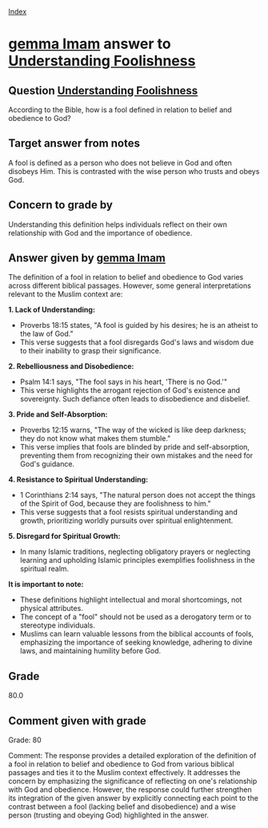 
[Index](../../index.md)
# [gemma Imam](../../answering_models/gemma_Imam.md) answer to [Understanding Foolishness](../../questions/Understanding_Foolishness.md)

## Question [Understanding Foolishness](../../questions/Understanding_Foolishness.md)
According to the Bible, how is a fool defined in relation to belief and obedience to God?

## Target answer from notes
A fool is defined as a person who does not believe in God and often disobeys Him. This is contrasted with the wise person who trusts and obeys God.

## Concern to grade by
Understanding this definition helps individuals reflect on their own relationship with God and the importance of obedience.

## Answer given by [gemma Imam](../../answering_models/gemma_Imam.md)
The definition of a fool in relation to belief and obedience to God varies across different biblical passages. However, some general interpretations relevant to the Muslim context are:

**1. Lack of Understanding:**

- Proverbs 18:15 states, "A fool is guided by his desires; he is an atheist to the law of God."
- This verse suggests that a fool disregards God's laws and wisdom due to their inability to grasp their significance.

**2. Rebelliousness and Disobedience:**

- Psalm 14:1 says, "The fool says in his heart, 'There is no God.'"
- This verse highlights the arrogant rejection of God's existence and sovereignty. Such defiance often leads to disobedience and disbelief.

**3. Pride and Self-Absorption:**

- Proverbs 12:15 warns, "The way of the wicked is like deep darkness; they do not know what makes them stumble."
- This verse implies that fools are blinded by pride and self-absorption, preventing them from recognizing their own mistakes and the need for God's guidance.

**4. Resistance to Spiritual Understanding:**

- 1 Corinthians 2:14 says, "The natural person does not accept the things of the Spirit of God, because they are foolishness to him."
- This verse suggests that a fool resists spiritual understanding and growth, prioritizing worldly pursuits over spiritual enlightenment.

**5. Disregard for Spiritual Growth:**

- In many Islamic traditions, neglecting obligatory prayers or neglecting learning and upholding Islamic principles exemplifies foolishness in the spiritual realm.

**It is important to note:**

- These definitions highlight intellectual and moral shortcomings, not physical attributes.
- The concept of a "fool" should not be used as a derogatory term or to stereotype individuals.
- Muslims can learn valuable lessons from the biblical accounts of fools, emphasizing the importance of seeking knowledge, adhering to divine laws, and maintaining humility before God.

## Grade
80.0

## Comment given with grade
Grade: 80

Comment: The response provides a detailed exploration of the definition of a fool in relation to belief and obedience to God from various biblical passages and ties it to the Muslim context effectively. It addresses the concern by emphasizing the significance of reflecting on one's relationship with God and obedience. However, the response could further strengthen its integration of the given answer by explicitly connecting each point to the contrast between a fool (lacking belief and disobedience) and a wise person (trusting and obeying God) highlighted in the answer.
